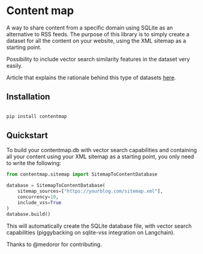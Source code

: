 # Content map

A way to share content from a specific domain using SQLite as an alternative to 
RSS feeds. The purpose of this library is to simply create a dataset for all the
content on your website, using the XML sitemap as a starting point.  

Possibility to include vector search similarity features in the dataset very easily.

Article that explains the rationale behind this type of datasets [here](https://philippeoger.com/pages/can-we-rag-the-whole-web/).


## Installation

```bash

pip install contentmap

```

## Quickstart

To build your contentmap.db with vector search capabilities and containing all 
your content using your XML sitemap as a starting point, you only need to write the
following: 

```python
from contentmap.sitemap import SitemapToContentDatabase

database = SitemapToContentDatabase(
    sitemap_sources=["https://yourblog.com/sitemap.xml"],
    concurrency=10,
    include_vss=True
)
database.build()

```

This will automatically create the SQLite database file, with vector search 
capabilities (piggybacking on sqlite-vss integration on Langchain).

Thanks to @medoror for contributing.
